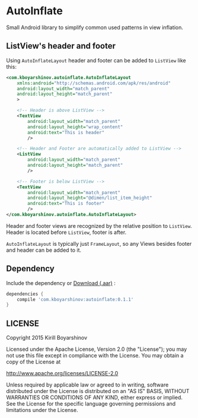 # AutoInflate

Small Android library to simplify common used patterns in view inflation.

## ListView's header and footer

Using `AutoInflateLayout` header and footer can be added to `ListView` like this:

```xml
<com.kboyarshinov.autoinflate.AutoInflateLayout
    xmlns:android="http://schemas.android.com/apk/res/android"
    android:layout_width="match_parent"
    android:layout_height="match_parent"
    >

    <!-- Header is above ListView -->
    <TextView
        android:layout_width="match_parent"
        android:layout_height="wrap_content"
        android:text="This is header"
        />

    <!-- Header and Footer are automatically added to ListView -->
    <ListView
        android:layout_width="match_parent"
        android:layout_height="match_parent"
        />

    <!-- Footer is below ListView -->
    <TextView
        android:layout_width="match_parent"
        android:layout_height="@dimen/list_item_height"
        android:text="This is footer"
        />
</com.kboyarshinov.autoinflate.AutoInflateLayout>
```

Header and footer views are recognized by the relative position to `ListView`. Header is located before `ListView`, footer is after.

`AutoInflateLayout` is typically just `FrameLayout`, so any Views besides footer and header can be added to it.

## Dependency

Include the dependency or [Download (.aar)](http://search.maven.org/remotecontent?filepath=com/kboyarshinov/autoinflate/0.1/autoinflate-0.1.aar) :

```groovy
dependencies {
    compile 'com.kboyarshinov:autoinflate:0.1.1'
}
```

## LICENSE

Copyright 2015 Kirill Boyarshinov

Licensed under the Apache License, Version 2.0 (the "License");
you may not use this file except in compliance with the License.
You may obtain a copy of the License at

<http://www.apache.org/licenses/LICENSE-2.0>

Unless required by applicable law or agreed to in writing, software
distributed under the License is distributed on an "AS IS" BASIS,
WITHOUT WARRANTIES OR CONDITIONS OF ANY KIND, either express or implied.
See the License for the specific language governing permissions and
limitations under the License.
